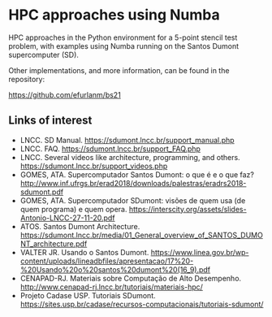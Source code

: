 # HPC approaches using Numba

HPC approaches in the Python environment for a 5-point stencil test problem, with examples using Numba running on the Santos Dumont supercomputer (SD).

Other implementations, and more information, can be found in the repository:

https://github.com/efurlanm/bs21


## Links of interest

* LNCC. SD Manual. https://sdumont.lncc.br/support_manual.php
* LNCC. FAQ. https://sdumont.lncc.br/support_FAQ.php
* LNCC. Several videos like architecture, programming, and others. https://sdumont.lncc.br/support_videos.php
* GOMES, ATA. Supercomputador Santos Dumont: o que é e o que faz? http://www.inf.ufrgs.br/erad2018/downloads/palestras/eradrs2018-sdumont.pdf
* GOMES, ATA. Supercomputador SDumont: visões de quem usa (de quem programa) e quem opera. https://interscity.org/assets/slides-Antonio-LNCC-27-11-20.pdf
* ATOS. Santos Dumont Architecture. https://sdumont.lncc.br/media/01_General_overview_of_SANTOS_DUMONT_architecture.pdf
* VALTER JR. Usando o Santos Dumont. https://www.linea.gov.br/wp-content/uploads/lineadbfiles/apresentacao/17%20-%20Usando%20o%20santos%20dumont%20(16_9).pdf
* CENAPAD-RJ. Materiais sobre Computação de Alto Desempenho. http://www.cenapad-rj.lncc.br/tutoriais/materiais-hpc/
* Projeto Cadase USP. Tutoriais SDumont. https://sites.usp.br/cadase/recursos-computacionais/tutoriais-sdumont/
